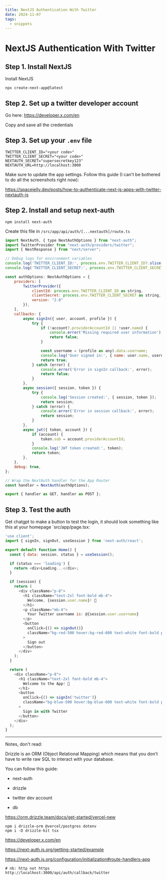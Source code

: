 ```yaml
---
title: NextJS Authentication With Twitter
date: 2024-11-07
tags:
  - snippets
---
```

# NextJS Authentication With Twitter

## Step 1. Install NextJS

Install NextJS

```
npx create-next-app@latest
```

## Step 2. Set up a twitter developer account 

Go here: https://developer.x.com/en

Copy and save all the credentials

## Step 3. Set up your `.env` file

```
TWITTER_CLIENT_ID="<your code>"
TWITTER_CLIENT_SECRET="<your code>"
NEXTAUTH_SECRET="supersecretkey123"
NEXTAUTH_URL=http://localhost:3000
```

Make sure to update the app settings. Follow this guide (I can't be bothered to do all the screenshots right now): 

https://spacejelly.dev/posts/how-to-authenticate-next-js-apps-with-twitter-nextauth-js
## Step 2. Install and setup next-auth

```
npm install next-auth
```

Create this file in `/src/app/api/auth/[...nextauth]/route.ts`

```javascript
import NextAuth, { type NextAuthOptions } from "next-auth";
import TwitterProvider from "next-auth/providers/twitter";
import { NextResponse } from "next/server";

// Debug logs for environment variables
console.log('TWITTER_CLIENT_ID:', process.env.TWITTER_CLIENT_ID?.slice(0, 5) + '...');
console.log('TWITTER_CLIENT_SECRET:', process.env.TWITTER_CLIENT_SECRET?.slice(0, 5) + '...');

const authOptions: NextAuthOptions = {
    providers: [
        TwitterProvider({
            clientId: process.env.TWITTER_CLIENT_ID as string,
            clientSecret: process.env.TWITTER_CLIENT_SECRET as string,
            version: "2.0"
        }),
    ],
    callbacks: {
        async signIn({ user, account, profile }) {
            try {
                if (!account?.providerAccountId || !user.name) {
                    console.error('Missing required user information');
                    return false;
                }

                const username = (profile as any).data.username;
                console.log('User signed in:', { name: user.name, username, providerAccountId: account.providerAccountId });
                return true;
            } catch (error) {
                console.error('Error in signIn callback:', error);
                return false;
            }
        },
        async session({ session, token }) {
            try {
                console.log('Session created:', { session, token });
                return session;
            } catch (error) {
                console.error('Error in session callback:', error);
                return session;
            }
        },
        async jwt({ token, account }) {
            if (account) {
                token.sub = account.providerAccountId;
            }
            console.log('JWT token created:', token);
            return token;
        },
    },
    debug: true,
};

// Wrap the NextAuth handler for the App Router
const handler = NextAuth(authOptions);

export { handler as GET, handler as POST };
```

## Step 3. Test the auth

Get chatgpt to make a button to test the login, it should look something like this at your homepage `src/app/page.tsx:

```javascript
'use client';
import { signIn, signOut, useSession } from 'next-auth/react';

export default function Home() {
  const { data: session, status } = useSession();

  if (status === 'loading') {
    return <div>Loading...</div>;
  }

  if (session) {
    return (
      <div className="p-8">
        <h1 className="text-2xl font-bold mb-4">
          Welcome, {session.user.name}! 👋
        </h1>
        <p className="mb-4">
          Your Twitter username is: @{session.user.username}
        </p>
        <button
          onClick={() => signOut()}
          className="bg-red-500 hover:bg-red-600 text-white font-bold py-2 px-4 rounded"
        >
          Sign out
        </button>
      </div>
    );
  }

  return (
    <div className="p-8">
      <h1 className="text-2xl font-bold mb-4">
        Welcome to the App! 🚀
      </h1>
      <button
        onClick={() => signIn('twitter')}
        className="bg-blue-500 hover:bg-blue-600 text-white font-bold py-2 px-4 rounded"
      >
        Sign in with Twitter
      </button>
    </div>
  );
}

```



---

Notes, don't read:

Drizzle is an ORM (Object Relational Mapping) which means that you don't have to write raw SQL to interact with your database.

You can follow this guide:
- next-auth 
- drizzle 

- twitter dev account 
- db 

https://orm.drizzle.team/docs/get-started/vercel-new

```
npm i drizzle-orm @vercel/postgres dotenv
npm i -D drizzle-kit tsx
```


https://developer.x.com/en

https://next-auth.js.org/getting-started/example

https://next-auth.js.org/configuration/initialization#route-handlers-app


```
# nb: http not https
http://localhost:3000/api/auth/callback/twitter
```

